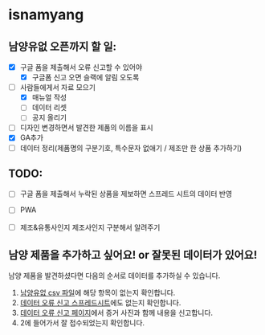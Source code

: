# isnamyang

## 남양유없 오픈까지 할 일:
- [x] 구글 폼을 제출해서 오류 신고할 수 있어야
  - [x] 구글폼 신고 오면 슬랙에 알림 오도록
- [ ] 사람들에게서 자료 모으기
  - [x] 매뉴얼 작성
  - [ ] 데이터 리셋
  - [ ] 공지 올리기
- [ ] 디자인 변경하면서 발견한 제품의 이름을 표시
- [x] GA추가
- [ ] 데이터 정리(제품명의 구분기호, 특수문자 없애기 / 제조만 한 상품 추가하기)

## TODO:
- [ ] 구글 폼을 제출해서 누락된 상품을 제보하면 스프레드 시트의 데이터 반영
- [ ] PWA
- [ ] 제조&유통사인지 제조사인지 구분해서 알려주기


## 남양 제품을 추가하고 싶어요! or 잘못된 데이터가 있어요!
남양 제품을 발견하셨다면 다음의 순서로 데이터를 추가하실 수 있습니다.

1. [남양유없 csv 파일](https://github.com/NullFull/isnamyang/blob/master/backend/data/products.csv)에 해당 항목이 없는지 확인합니다.
2. [데이터 오류 신고 스프레드시트](https://docs.google.com/spreadsheets/d/1aeyf4j71WIaBV_X-8AZ-WNXfFYIXG3HIpLJvl8VZq4c/edit?usp=sharing)에도 없는지 확인합니다.
3. [데이터 오류 신고 페이지](https://docs.google.com/forms/d/e/1FAIpQLSebCozKAt9f0hNqOaQ1BsieW39BdVfuOuz-9Tcpi-nXFzyNIQ/viewform)에서 증거 사진과 함께 내용을 신고합니다.
4. 2에 들어가서 잘 접수되었는지 확인합니다.


